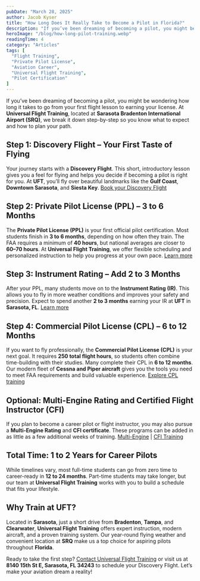 ```yaml
---
pubDate: "March 28, 2025"
author: Jacob Kyser
title: "How Long Does It Really Take to Become a Pilot in Florida?"
description: "If you’ve been dreaming of becoming a pilot, you might be wondering how long it takes to go from your first flight lesson to earning your license. At Universal Flight Training in Sarasota, FL, we break it down step-by-step so you know what to expect and how to plan your path."
heroImage: "/blog/how-long-pilot-training.webp"
readingTime: 4
category: "Articles"
tags: [
  "Flight Training",
  "Private Pilot License",
  "Aviation Career",
  "Universal Flight Training",
  "Pilot Certification"
]
---
```


If you’ve been dreaming of becoming a pilot, you might be wondering how long it takes to go from your first flight lesson to earning your license. At **Universal Flight Training**, located at **Sarasota Bradenton International Airport (SRQ)**, we break it down step-by-step so you know what to expect and how to plan your path.

## Step 1: Discovery Flight – Your First Taste of Flying
Your journey starts with a **Discovery Flight**. This short, introductory lesson gives you a feel for flying and helps you decide if becoming a pilot is right for you. At **UFT**, you’ll fly over beautiful landmarks like the **Gulf Coast**, **Downtown Sarasota**, and **Siesta Key**. [Book your Discovery Flight](https://flyuft.com/discovery-flight/)

## Step 2: Private Pilot License (PPL) – 3 to 6 Months
The **Private Pilot License (PPL)** is your first official pilot certification. Most students finish in **3 to 6 months**, depending on how often they train. The FAA requires a minimum of **40 hours**, but national averages are closer to **60–70 hours**. At **Universal Flight Training**, we offer flexible scheduling and personalized instruction to help you progress at your own pace. [Learn more](https://flyuft.com/programs/private-pilot-course/)

## Step 3: Instrument Rating – Add 2 to 3 Months
After your PPL, many students move on to the **Instrument Rating (IR)**. This allows you to fly in more weather conditions and improves your safety and precision. Expect to spend another **2 to 3 months** earning your IR at **UFT** in **Sarasota, FL**. [Learn more](https://flyuft.com/programs/instrument-rating/)

## Step 4: Commercial Pilot License (CPL) – 6 to 12 Months
If you want to fly professionally, the **Commercial Pilot License (CPL)** is your next goal. It requires **250 total flight hours**, so students often combine time-building with their studies. Many complete their CPL in **6 to 12 months**. Our modern fleet of **Cessna and Piper aircraft** gives you the tools you need to meet FAA requirements and build valuable experience. [Explore CPL training](https://flyuft.com/programs/commercial-pilot-training/)

## Optional: Multi-Engine Rating and Certified Flight Instructor (CFI)
If you plan to become a career pilot or flight instructor, you may also pursue a **Multi-Engine Rating** and **CFI certificate**. These programs can be added in as little as a few additional weeks of training. [Multi-Engine](https://flyuft.com/programs/multi-engine-rating/) | [CFI Training](https://flyuft.com/programs/certified-flight-instructor-cfi/)

## Total Time: 1 to 2 Years for Career Pilots
While timelines vary, most full-time students can go from zero time to career-ready in **12 to 24 months**. Part-time students may take longer, but our team at **Universal Flight Training** works with you to build a schedule that fits your lifestyle.

## Why Train at UFT?
Located in **Sarasota**, just a short drive from **Bradenton**, **Tampa**, and **Clearwater**, **Universal Flight Training** offers expert instruction, modern aircraft, and a proven training system. Our year-round flying weather and convenient location at **SRQ** make us a top choice for aspiring pilots throughout **Florida**.

Ready to take the first step? [Contact Universal Flight Training](https://www.flyuft.com/contact/) or visit us at **8140 15th St E, Sarasota, FL 34243** to schedule your Discovery Flight. Let’s make your aviation dream a reality!
